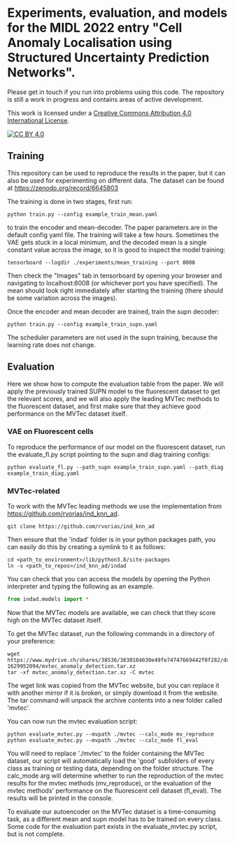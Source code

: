 # Experiments, evaluation, and models for the MIDL 2022 entry "Cell Anomaly Localisation using Structured Uncertainty Prediction Networks".

Please get in touch if you run into problems using this code. The repository is still a work in progress and contains areas of active development.

This work is licensed under a
[Creative Commons Attribution 4.0 International License][cc-by].

[![CC BY 4.0][cc-by-image]][cc-by]

[cc-by]: http://creativecommons.org/licenses/by/4.0/
[cc-by-image]: https://i.creativecommons.org/l/by/4.0/88x31.png

## Training

This repository can be used to reproduce the results in the paper, but it can
also be used for experimenting on different data. The dataset can be found at
https://zenodo.org/record/6645803

The training is done in two stages, first run:

```shell
python train.py --config example_train_mean.yaml
```

to train the encoder and mean-decoder. The paper parameters are in the default 
config yaml file. The training will take a few hours. Sometimes the VAE gets
stuck in a local minimum, and the decoded mean is a single constant value
across the image, so it is good to inspect the model training:

```shell
tensorboard --logdir ./experiments/mean_training --port 8008
```

Then check the "Images" tab in tensorboard by opening your browser and
navigating to localhost:8008 (or whichever port you have specified). The mean
should look right immediately after starting the training (there should be some
variation across the images).

Once the encoder and mean decoder are trained, train the supn decoder:

```shell
python train.py --config example_train_supn.yaml
```

The scheduler parameters are not used in the supn training, because the
learning rate does not change.

## Evaluation

Here we show how to compute the evaluation table from the paper. We will apply
the previously trained SUPN model to the fluorescent dataset to get the relevant
scores, and we will also apply the leading MVTec methods to the fluorescent
dataset, and first make sure that they achieve good performance on the MVTec
dataset itself.

### VAE on Fluorescent cells

To reproduce the performance of our model on the fluorescent dataset, run the
evaluate_fl.py script pointing to the supn and diag training configs:

```shell
python evaluate_fl.py --path_supn example_train_supn.yaml --path_diag example_train_diag.yaml
```

### MVTec-related

To work with the MVTec leading methods we use the implementation from 
https://github.com/rvorias/ind_knn_ad.

```shell
git clone https://github.com/rvorias/ind_knn_ad
```

Then ensure that the 'indad' folder is in your python packages path, you can
easily do this by creating a symlink to it as follows:

```shell
cd <path_to_environment>/lib/python3.8/site-packages
ln -s <path_to_repos>/ind_knn_ad/indad
```

You can check that you can access the models by opening the Python interpreter
and typing the following as an example.

```python
from indad.models import *
```

Now that the MVTec models are available, we can check that they score high on
the MVTec dataset itself.

To get the MVTec dataset, run the following commands in a directory of your
preference:

```shell
wget https://www.mydrive.ch/shares/38536/3830184030e49fe74747669442f0f282/download/420938113-1629952094/mvtec_anomaly_detection.tar.xz
tar -xf mvtec_anomaly_detection.tar.xz -C mvtec
```

The wget link was copied from the MVTec website, but you can replace it with
another mirror if it is broken, or simply download it from the website. The tar
command will unpack the archive contents into a new folder called 'mvtec'.

You can now run the mvtec evaluation script:

```shell
python evaluate_mvtec.py --mvpath ./mvtec --calc_mode mv_reproduce
python evaluate_mvtec.py --mvpath ./mvtec --calc_mode fl_eval
```

You will need to replace './mvtec' to the folder containing the MVTec dataset,
our script will automatically load the 'good' subfolders of every class as 
training or testing data, depending on the folder structure. The calc_mode arg
will determine whether to run the reproduction of the mvtec results for the 
mvtec methods (mv_reproduce), or the evaluation of the mvtec methods'
performance on the fluorescent cell dataset (fl_eval). The results will be 
printed in the console.

To evaluate our autoencoder on the MVTec dataset is a time-consuming task, as
a different mean and supn model has to be trained on every class. Some code for
the evaluation part exists in the evaluate_mvtec.py script, but is not complete.
